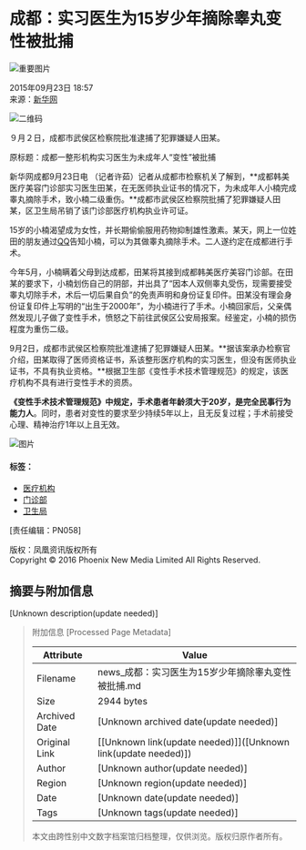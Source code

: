 # 成都：实习医生为15岁少年摘除睾丸变性被批捕

![重要图片](https://dolphin.deliver.ifeng.com/c?z=ifeng&la=0&si=2&ci=23&cg=22&c=29&or=232&l=728&bg=728&b=726&u=https://y0.ifengimg.com/34c4a1d78882290c/2012/0528/1x1.gif)

2015年09月23日 18:57  
来源：[新华网](http://news.xinhuanet.com/legal/2015-09/23/c_1116658174.htm)

![二维码](http://h2.ifengimg.com/0f56ee67a4c375c2/2013/1106/indeccode.png)

９月２日，成都市武侯区检察院批准逮捕了犯罪嫌疑人田某。

原标题：成都一整形机构实习医生为未成年人“变性”被批捕

新华网成都9月23日电 （记者许茹）记者从成都市检察机关了解到，**成都韩美医疗美容门诊部实习医生田某，在无医师执业证书的情况下，为未成年人小楠完成睾丸摘除手术，致小楠二级重伤。**成都市武侯区检察院批捕了犯罪嫌疑人田某，区卫生局吊销了该门诊部医疗机构执业许可证。

15岁的小楠渴望成为女性，并长期偷偷服用药物抑制雄性激素。某天，网上一位姓田的朋友通过[QQ](http://car.auto.ifeng.com/series/1785)告知小楠，可以为其做睾丸摘除手术。二人遂约定在成都进行手术。

今年5月，小楠瞒着父母到达成都，田某将其接到成都韩美医疗美容门诊部。在田某的要求下，小楠划伤自己的阴部，并出具了“因本人双侧睾丸受伤，现需要接受睾丸切除手术，术后一切后果自负”的免责声明和身份证复印件。田某没有理会身份证复印件上写明的“出生于2000年”，为小楠进行了手术。小楠回家后，父亲偶然发现儿子做了变性手术，愤怒之下前往武侯区公安局报案。经鉴定，小楠的损伤程度为重伤二级。

9月2日，成都市武侯区检察院批准逮捕了犯罪嫌疑人田某。**据该案承办检察官介绍，田某取得了医师资格证书，系该整形医疗机构的实习医生，但没有医师执业证书，不具有执业资格。**根据卫生部《变性手术技术管理规范》的规定，该医疗机构不具有进行变性手术的资质。

**《变性手术技术管理规范》中规定，手术患者年龄须大于20岁，是完全民事行为能力人**。同时，患者对变性的要求至少持续5年以上，且无反复过程；手术前接受心理、精神治疗1年以上且无效。

![图片](http://y1.ifengimg.com/a/2015_20/876db9ede4ee79a_size27_w258_h258.jpg)

#### 标签：
- [医疗机构](http://search.ifeng.com/sofeng/search.action?c=1&q=%E5%8C%BB%E7%96%97%E6%9C%BA%E6%9E%84) 
- [门诊部](http://search.ifeng.com/sofeng/search.action?c=1&q=%E9%97%A8%E8%AF%8A%E9%83%A8) 
- [卫生局](http://search.ifeng.com/sofeng/search.action?c=1&q=%E5%8D%AB%E7%94%9F%E5%B1%80)

\[责任编辑：PN058\]

版权：凤凰资讯版权所有  
Copyright © 2016 Phoenix New Media Limited All Rights Reserved.

## 摘要与附加信息

<!-- tcd_abstract -->
[Unknown description(update needed)]
<!-- tcd_abstract_end -->

> 附加信息 [Processed Page Metadata]
>
> | Attribute       | Value                                  |
> |-----------------|----------------------------------------|
> | Filename        | news_成都：实习医生为15岁少年摘除睾丸变性被批捕.md                             |
> | Size            | 2944 bytes                           |
> | Archived Date   | [Unknown archived date(update needed)]                             |
> | Original Link   | [[Unknown link(update needed)]]([Unknown link(update needed)])                       |
> | Author          | [Unknown author(update needed)]                               |
> | Region          | [Unknown region(update needed)]                               |
> | Date            | [Unknown date(update needed)]                                 |
> | Tags            | [Unknown tags(update needed)]                                 |
>
> 本文由跨性别中文数字档案馆归档整理，仅供浏览。版权归原作者所有。
>